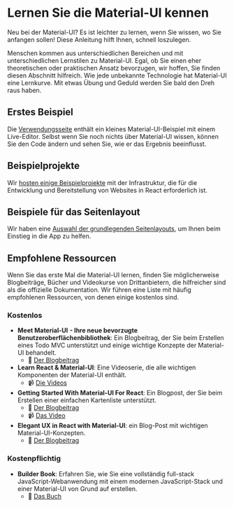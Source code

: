 # Lernen Sie die Material-UI kennen

<p class="description">Neu bei der Material-UI? Es ist leichter zu lernen, wenn Sie wissen, wo Sie anfangen sollen! Diese Anleitung hilft Ihnen, schnell loszulegen.</p>

Menschen kommen aus unterschiedlichen Bereichen und mit unterschiedlichen Lernstilen zu Material-UI. Egal, ob Sie einen eher theoretischen oder praktischen Ansatz bevorzugen, wir hoffen, Sie finden diesen Abschnitt hilfreich. Wie jede unbekannte Technologie hat Material-UI eine Lernkurve. Mit etwas Übung und Geduld werden Sie bald den Dreh raus haben.

## Erstes Beispiel

Die [Verwendungsseite](/getting-started/usage/#quick-start) enthält ein kleines Material-UI-Beispiel mit einem Live-Editor. Selbst wenn Sie noch nichts über Material-UI wissen, können Sie den Code ändern und sehen Sie, wie er das Ergebnis beeinflusst.

## Beispielprojekte

Wir [hosten einige Beispielprojekte](/getting-started/example-projects/) mit der Infrastruktur, die für die Entwicklung und Bereitstellung von Websites in React erforderlich ist.

## Beispiele für das Seitenlayout

Wir haben eine [Auswahl der grundlegenden Seitenlayouts](/getting-started/page-layout-examples/), um Ihnen beim Einstieg in die App zu helfen.

## Empfohlene Ressourcen

Wenn Sie das erste Mal die Material-UI lernen, finden Sie möglicherweise Blogbeiträge, Bücher und Videokurse von Drittanbietern, die hilfreicher sind als die offizielle Dokumentation. Wir führen eine Liste mit häufig empfohlenen Ressourcen, von denen einige kostenlos sind.

### Kostenlos

- **Meet Material-UI  - Ihre neue bevorzugte Benutzeroberflächenbibliothek**: Ein Blogbeitrag, der Sie beim Erstellen eines Todo MVC unterstützt und einige wichtige Konzepte der Material-UI behandelt. 
  - 📝 [Der Blogbeitrag](https://medium.freecodecamp.org/meet-your-material-ui-your-new-favorite-user-interface-library-6349a1c88a8c)
- **Learn React & Material-UI**: Eine Videoserie, die alle wichtigen Komponenten der Material-UI enthält. 
  - 📹 [Die Videos](https://www.youtube.com/watch?v=xm4LX5fJKZ8&list=PLcCp4mjO-z98WAu4sd0eVha1g-NMfzHZk)
- **Getting Started With Material-UI For React**: Ein Blogpost, der Sie beim Erstellen einer einfachen Kartenliste unterstützt. 
  - 📝 [Der Blogbeitrag](https://medium.com/codingthesmartway-com-blog/getting-started-with-material-ui-for-react-material-design-for-react-364b2688b555)
  - 📹 [Das Video](https://www.youtube.com/watch?v=PWadEeOuv5o)
- **Elegant UX in React with Material-UI**: ein Blog-Post mit wichtigen Material-UI-Konzepten. 
  - 📝 [Der Blogbeitrag](https://alligator.io/react/material-ui/)

### Kostenpflichtig

- **Builder Book**: Erfahren Sie, wie Sie eine vollständig full-stack JavaScript-Webanwendung mit einem modernen JavaScript-Stack und einer Material-UI von Grund auf erstellen. 
  - 📘 [ Das Buch ](https://builderbook.org/book)